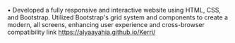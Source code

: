 •	Developed a fully responsive and interactive website using HTML, CSS, and Bootstrap.
Utilized Bootstrap's grid system and components to create a modern, all screens, enhancing user experience and cross-browser compatibility 
link https://alyaayahia.github.io/Kerri/
